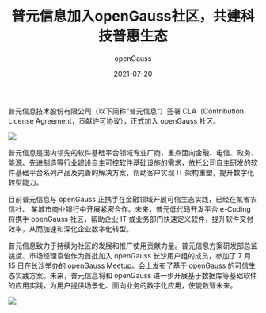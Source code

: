 ﻿---
title: ' 普元信息加入openGauss社区，共建科技普惠生态'
date: '2021-07-20'
tags: ['theme']
banner: '/category/news/2021-07-20/banner.png'
category: 'news'
author: 'openGauss'
summary: '普元信息签署CLA ，正式加入openGauss社区。'
---

普元信息技术股份有限公司（以下简称“普元信息”）签署 CLA（Contribution License Agreement，贡献许可协议），正式加入 openGauss 社区。

<img src="/zh/news/2021-07-20/banner.png" >

普元信息是国内领先的软件基础平台领域专业厂商，重点面向金融、电信、政务、能源、先进制造等行业建设自主可控软件基础设施的需求，依托公司自主研发的软件基础平台系列产品及完善的解决方案，帮助客户实现 IT 架构重塑，提升数字化转型能力。

目前普元信息与 openGauss 正携手在金融领域开展可信生态实践，已经在某省农信社、 某城市商业银行中开展紧密合作。未来，普元低代码开发平台 e-Coding 将携手 openGauss 社区，帮助企业 IT 或业务部门快速定义软件，提升软件交付效率，从而加速和深化企业数字化转型。

普元信息致力于持续为社区的发展和推广使用贡献力量。普元信息方案研发部总监姚斌、市场经理袁怡作为首批加入 openGauss 长沙用户组的成员，参加了 7 月 15 日在长沙举办的 openGauss Meetup。会上发布了基于 openGauss 的可信生态实践方案。未来，普元信息将和 openGauss 进一步开展基于数据库等基础软件的应用实践，为用户提供场景化、面向业务的数字化应用，使能数智未来。

<img src="/zh/news/2021-07-20/姚斌.jpg" >
